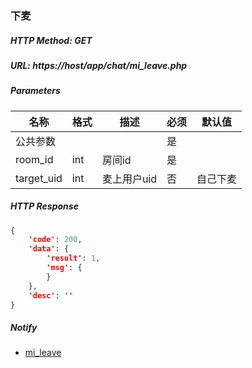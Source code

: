 ### 下麦

##### HTTP Method: GET
##### URL: https://host/app/chat/mi_leave.php


#####  Parameters
名称|格式|描述|必须|默认值
---|---|---|---|---
公共参数|||是|
room_id|int|房间id|是|
target_uid|int|麦上用户uid|否|自己下麦

##### HTTP Response
```json
{
	'code': 200,
	'data': {
		'result': 1,
		'msg': {
		}
	},
	'desc': ''
}
```

##### Notify
* [mi_leave](room.md)
